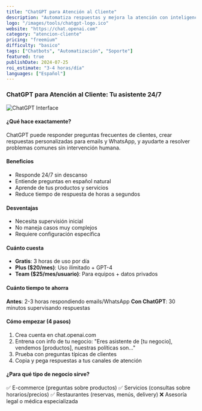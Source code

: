 ```yaml
---
title: "ChatGPT para Atención al Cliente"
description: "Automatiza respuestas y mejora la atención con inteligencia artificial"
logo: "/images/tools/chatgpt-logo.ico"
website: "https://chat.openai.com"
category: "atencion-cliente"
pricing: "freemium"
difficulty: "basico"
tags: ["Chatbots", "Automatización", "Soporte"]
featured: true
publishDate: 2024-07-25
roi_estimate: "3-4 horas/día"
languages: ["Español"]
---
```


### ChatGPT para Atención al Cliente: Tu asistente 24/7

![ChatGPT Interface](/images/tools/chatgpt-logo.ico)

#### ¿Qué hace exactamente?
ChatGPT puede responder preguntas frecuentes de clientes, crear respuestas personalizadas para emails y WhatsApp, y ayudarte a resolver problemas comunes sin intervención humana.

#### Beneficios
- Responde 24/7 sin descanso
- Entiende preguntas en español natural
- Aprende de tus productos y servicios
- Reduce tiempo de respuesta de horas a segundos

#### Desventajas
- Necesita supervisión inicial
- No maneja casos muy complejos
- Requiere configuración específica

#### Cuánto cuesta
- **Gratis**: 3 horas de uso por día
- **Plus ($20/mes)**: Uso ilimitado + GPT-4
- **Team ($25/mes/usuario)**: Para equipos + datos privados

#### Cuánto tiempo te ahorra
**Antes**: 2-3 horas respondiendo emails/WhatsApp
**Con ChatGPT**: 30 minutos supervisando respuestas

#### Cómo empezar (4 pasos)
1. Crea cuenta en chat.openai.com
2. Entrena con info de tu negocio: "Eres asistente de [tu negocio], vendemos [productos], nuestras políticas son..."
3. Prueba con preguntas típicas de clientes
4. Copia y pega respuestas a tus canales de atención

#### ¿Para qué tipo de negocio sirve?
✅ E-commerce (preguntas sobre productos)
✅ Servicios (consultas sobre horarios/precios)
✅ Restaurantes (reservas, menús, delivery)
❌ Asesoría legal o médica especializada